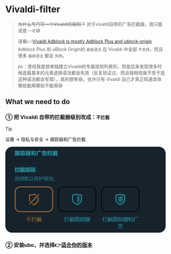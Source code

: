 # Vivaldi-filter

> ~~为什么专门写一个Vivaldi的规则？~~ 对于vivaldi自带的广告拦截器，我只能说是 `一坨`:sweat_smile:  
>
> 请看👉[Vivaldi Adblock is mostly Adblock Plus and ublock-origin](https://baronhk.wordpress.com/2021/10/15/vivaldi-adblock-is-mostly-adblock-plus-and-ublock-origin/)  
> Adblock Plus 和 uBlock Origin的 `高级语法` 在 Vivaldi 中全部 `不支持`，而且很多 `基础语法` 都会 `失效`。 
>  
> ps：曾经我是想单独建立Vivaldi的专属规则列表的，但是后来发现很多时候连最基本的元素选择语法都会失效（反复验证过，而且我相信我不至于连这种语法都会写错），真的想笑:sweat_smile:。也许只有 Vivaldi 自己才真正知道具体哪些能用哪些不能用:sweat_smile:








## What we need to do

### ① 把 Vivaldi 自带的拦截器级别改成：`不拦截`

> [!TIP]  
> 
> 设置 → 隐私与安全 → 跟踪器和广告拦截
>
> ![](https://raw.githubusercontent.com/fenglingback/cxfllist/main/images/vivaidi拦截器设置.png)


### ② 安装ubo，并选择👉[适合你的版本](https://github.com/fenglingback/cxfllist?tab=readme-ov-file#%E5%BF%AB%E9%80%9F%E6%8C%87%E5%8D%97)

